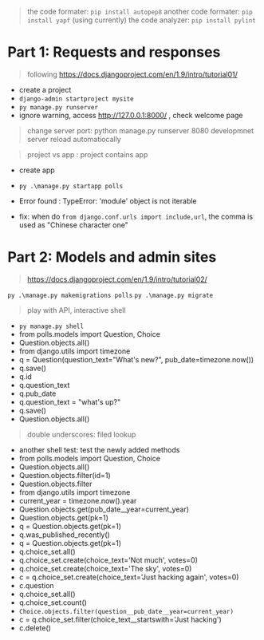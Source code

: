 > the code formater: `pip install autopep8`
> another code formater: `pip install yapf` (using currently)
> the code analyzer: `pip install pylint`

# Part 1: Requests and responses
> following https://docs.djangoproject.com/en/1.9/intro/tutorial01/

- create a project
 - `django-admin startproject mysite`
- `py manage.py runserver`
- ignore warning, access http://127.0.0.1:8000/ , check welcome page

> change server port: python manage.py runserver 8080
> developmnet server reload automatiocally

> project vs app : project contains app

- create app
 - `py .\manage.py startapp polls`

- Error found : TypeError: 'module' object is not iterable
 - fix: when do `from django.conf.urls import include,url`, the comma is used as "Chinese character one"

# Part 2: Models and admin sites
> https://docs.djangoproject.com/en/1.9/intro/tutorial02/

`py .\manage.py makemigrations polls`
`py .\manage.py migrate`

> play with API, interactive shell
- `py manage.py shell` 
 - from polls.models import Question, Choice
 - Question.objects.all()
 - from django.utils import timezone
 - q = Question(question_text="What's new?", pub_date=timezone.now())
 - q.save()
 - q.id
 - q.question_text
 - q.pub_date
 - q.question_text = "what's up?"
 - q.save()
 - Question.objects.all()

> double underscores: filed lookup
- another shell test: test the newly added methods
 - from polls.models import Question, Choice
 - Question.objects.all()
 - Question.objects.filter(id=1)
 - Question.objects.filter
 - from django.utils import timezone
 - current_year = timezone.now().year
 - Question.objects.get(pub_date__year=current_year)
 - Question.objects.get(pk=1)
 - q = Question.objects.get(pk=1)
 - q.was_published_recently()
 - q = Question.objects.get(pk=1)
 - q.choice_set.all()
 - q.choice_set.create(choice_text='Not much', votes=0)
 - q.choice_set.create(choice_text='The sky', votes=0)
 - c = q.choice_set.create(choice_text='Just hacking again', votes=0)
 - c.question
 - q.choice_set.all()
 - q.choice_set.count()
 - `Choice.objects.filter(question__pub_date__year=current_year)`
 - c = q.choice_set.filter(choice_text__startswith='Just hacking')
 - c.delete()

